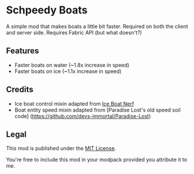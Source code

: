 # Schpeedy Boats

A simple mod that makes boats a little bit faster. Required on both the client and server side. Requires Fabric API (but what doesn't?)

## Features

* Faster boats on water (~1.8x increase in speed)
* Faster boats on ice (~1.1x increase in speed)

## Credits

* Ice boat control mixin adapted from [Ice Boat Nerf](https://gitlab.com/supersaiyansubtlety/ice_boat_nerf)
* Boat entity speed mixin adapted from [Paradise Lost's old speed soil code] (https://github.com/devs-immortal/Paradise-Lost)

## Legal

This mod is published under the [MIT License](LICENSE).

You're free to include this mod in your modpack provided you attribute it to me.